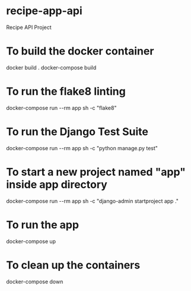 # recipe-app-api
Recipe API Project

# To build the docker container
docker build .
docker-compose build

# To run the flake8 linting
docker-compose run --rm app sh -c "flake8"

# To run the Django Test Suite
docker-compose run --rm app sh -c "python manage.py test"

# To start a new project named "app" inside app directory
docker-compose run --rm app sh -c "django-admin startproject app ."

# To run the app
docker-compose up

# To clean up the containers
docker-compose down
